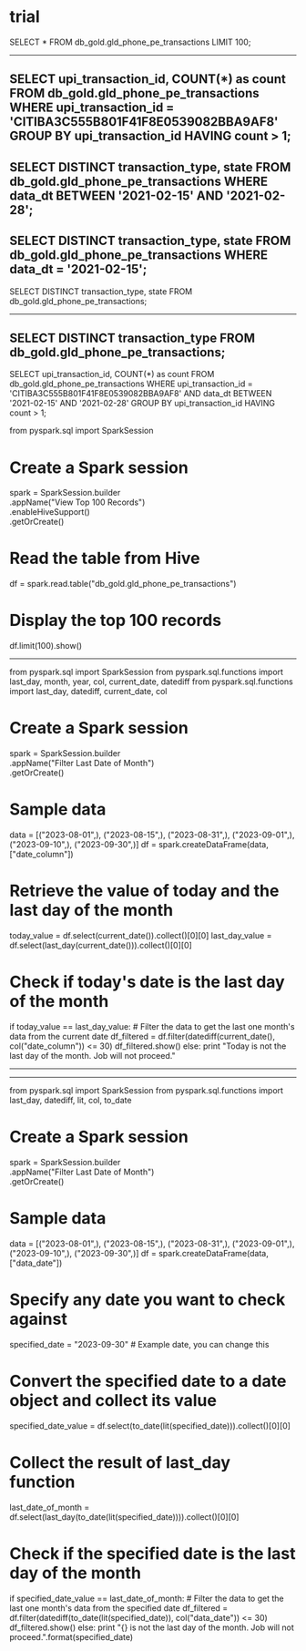# trial

SELECT * FROM db_gold.gld_phone_pe_transactions LIMIT 100; 

----------------

SELECT upi_transaction_id, COUNT(*) as count
FROM db_gold.gld_phone_pe_transactions
WHERE upi_transaction_id = 'CITIBA3C555B801F41F8E0539082BBA9AF8'
GROUP BY upi_transaction_id
HAVING count > 1;
---------------
SELECT DISTINCT transaction_type, state 
FROM db_gold.gld_phone_pe_transactions
WHERE data_dt BETWEEN '2021-02-15' AND '2021-02-28';
-----------------------
SELECT DISTINCT transaction_type, state 
FROM db_gold.gld_phone_pe_transactions
WHERE data_dt = '2021-02-15';
------------------------------
SELECT DISTINCT transaction_type, state 
FROM db_gold.gld_phone_pe_transactions;

----------------------------
SELECT DISTINCT transaction_type 
FROM db_gold.gld_phone_pe_transactions;
-------------------

SELECT upi_transaction_id, COUNT(*) as count
FROM db_gold.gld_phone_pe_transactions
WHERE upi_transaction_id = 'CITIBA3C555B801F41F8E0539082BBA9AF8'
AND data_dt BETWEEN '2021-02-15' AND '2021-02-28'
GROUP BY upi_transaction_id
HAVING count > 1;






















































from pyspark.sql import SparkSession

# Create a Spark session
spark = SparkSession.builder \
    .appName("View Top 100 Records") \
    .enableHiveSupport() \
    .getOrCreate()

# Read the table from Hive
df = spark.read.table("db_gold.gld_phone_pe_transactions")

# Display the top 100 records
df.limit(100).show()















----------------------

from pyspark.sql import SparkSession
from pyspark.sql.functions import last_day, month, year, col, current_date, datediff
from pyspark.sql.functions import last_day, datediff, current_date, col

# Create a Spark session
spark = SparkSession.builder \
    .appName("Filter Last Date of Month") \
    .getOrCreate()

# Sample data
data = [("2023-08-01",), ("2023-08-15",), ("2023-08-31",), ("2023-09-01",), ("2023-09-10",), ("2023-09-30",)]
df = spark.createDataFrame(data, ["date_column"])

# Retrieve the value of today and the last day of the month
today_value = df.select(current_date()).collect()[0][0]
last_day_value = df.select(last_day(current_date())).collect()[0][0]

# Check if today's date is the last day of the month
if today_value == last_day_value:
    # Filter the data to get the last one month's data from the current date
    df_filtered = df.filter(datediff(current_date(), col("date_column")) <= 30)
    df_filtered.show()
else:
    print "Today is not the last day of the month. Job will not proceed."

----------------------------

-----------------------

from pyspark.sql import SparkSession
from pyspark.sql.functions import last_day, datediff, lit, col, to_date

# Create a Spark session
spark = SparkSession.builder \
    .appName("Filter Last Date of Month") \
    .getOrCreate()

# Sample data
data = [("2023-08-01",), ("2023-08-15",), ("2023-08-31",), ("2023-09-01",), ("2023-09-10",), ("2023-09-30",)]
df = spark.createDataFrame(data, ["data_date"])

# Specify any date you want to check against
specified_date = "2023-09-30"  # Example date, you can change this

# Convert the specified date to a date object and collect its value
specified_date_value = df.select(to_date(lit(specified_date))).collect()[0][0]

# Collect the result of last_day function
last_date_of_month = df.select(last_day(to_date(lit(specified_date)))).collect()[0][0]

# Check if the specified date is the last day of the month
if specified_date_value == last_date_of_month:
    # Filter the data to get the last one month's data from the specified date
    df_filtered = df.filter(datediff(to_date(lit(specified_date)), col("data_date")) <= 30)
    df_filtered.show()
else:
    print "{} is not the last day of the month. Job will not proceed.".format(specified_date)
